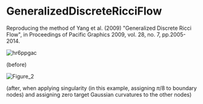 # GeneralizedDiscreteRicciFlow
Reproducing the method of Yang et al. (2009) "Generalized Discrete Ricci Flow", in Proceedings of Pacific Graphics 2009, vol. 28, no. 7, pp.2005-2014.

![hr6ppgac](https://github.com/kazukihayashi/GeneralizedDiscreteRicciFlow/assets/25089369/c0275e56-cc68-4edd-a1b1-b06d97b805fa)

(before)

![Figure_2](https://github.com/kazukihayashi/GeneralizedDiscreteRicciFlow/assets/25089369/7516cb59-2b17-4986-a7c9-4ed27ad19e67)

(after, when applying singularity (in this example, assigning $\pi/8$ to boundary nodes) and assigning zero target Gaussian curvatures to the other nodes)
